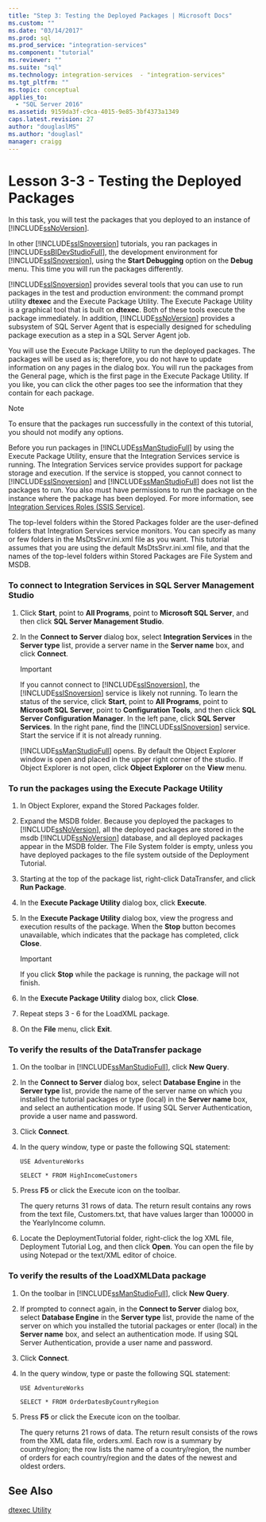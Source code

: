 ```yaml
---
title: "Step 3: Testing the Deployed Packages | Microsoft Docs"
ms.custom: ""
ms.date: "03/14/2017"
ms.prod: sql
ms.prod_service: "integration-services"
ms.component: "tutorial"
ms.reviewer: ""
ms.suite: "sql"
ms.technology: integration-services  - "integration-services"
ms.tgt_pltfrm: ""
ms.topic: conceptual
applies_to: 
  - "SQL Server 2016"
ms.assetid: 9159da3f-c9ca-4015-9e85-3bf4373a1349
caps.latest.revision: 27
author: "douglaslMS"
ms.author: "douglasl"
manager: craigg
---
```

# Lesson 3-3 - Testing the Deployed Packages
In this task, you will test the packages that you deployed to an instance of [!INCLUDE[ssNoVersion](../includes/ssnoversion-md.md)].  
  
In other [!INCLUDE[ssISnoversion](../includes/ssisnoversion-md.md)] tutorials, you ran packages in [!INCLUDE[ssBIDevStudioFull](../includes/ssbidevstudiofull-md.md)], the development environment for [!INCLUDE[ssISnoversion](../includes/ssisnoversion-md.md)], using the **Start Debugging** option on the **Debug** menu. This time you will run the packages differently.  
  
[!INCLUDE[ssISnoversion](../includes/ssisnoversion-md.md)] provides several tools that you can use to run packages in the test and production environment: the command prompt utility **dtexec** and the Execute Package Utility. The Execute Package Utility is a graphical tool that is built on **dtexec**. Both of these tools execute the package immediately. In addition, [!INCLUDE[ssNoVersion](../includes/ssnoversion-md.md)] provides a subsystem of SQL Server Agent that is especially designed for scheduling package execution as a step in a SQL Server Agent job.  
  
You will use the Execute Package Utility to run the deployed packages. The packages will be used as is; therefore, you do not have to update information on any pages in the dialog box. You will run the packages from the General page, which is the first page in the Execute Package Utility. If you like, you can click the other pages too see the information that they contain for each package.  
  
> [!NOTE]  
> To ensure that the packages run successfully in the context of this tutorial, you should not modify any options.  
  
Before you run packages in [!INCLUDE[ssManStudioFull](../includes/ssmanstudiofull-md.md)] by using the Execute Package Utility, ensure that the Integration Services service is running. The Integration Services service provides support for package storage and execution. If the service is stopped, you cannot connect to [!INCLUDE[ssISnoversion](../includes/ssisnoversion-md.md)] and [!INCLUDE[ssManStudioFull](../includes/ssmanstudiofull-md.md)] does not list the packages to run. You also must have permissions to run the package on the instance where the package has been deployed. For more information, see [Integration Services Roles &#40;SSIS Service&#41;](../integration-services/security/integration-services-roles-ssis-service.md).  
  
The top-level folders within the Stored Packages folder are the user-defined folders that Integration Services service monitors. You can specify as many or few folders in the MsDtsSrvr.ini.xml file as you want. This tutorial assumes that you are using the default MsDtsSrvr.ini.xml file, and that the names of the top-level folders within Stored Packages are File System and MSDB.  
  
### To connect to Integration Services in SQL Server Management Studio  
  
1.  Click **Start**, point to **All Programs**, point to **Microsoft SQL Server**, and then click **SQL Server Management Studio**.  
  
2.  In the **Connect to Server** dialog box, select **Integration Services** in the **Server type** list, provide a server name in the **Server name** box, and click **Connect**.  
  
    > [!IMPORTANT]  
    > If you cannot connect to [!INCLUDE[ssISnoversion](../includes/ssisnoversion-md.md)], the [!INCLUDE[ssISnoversion](../includes/ssisnoversion-md.md)] service is likely not running. To learn the status of the service, click **Start**, point to **All Programs**, point to **Microsoft SQL Server**, point to **Configuration Tools**, and then click **SQL Server Configuration Manager**. In the left pane, click **SQL Server Services**. In the right pane, find the [!INCLUDE[ssISnoversion](../includes/ssisnoversion-md.md)] service. Start the service if it is not already running.  
  
    [!INCLUDE[ssManStudioFull](../includes/ssmanstudiofull-md.md)] opens. By default the Object Explorer window is open and placed in the upper right corner of the studio. If Object Explorer is not open, click **Object Explorer** on the **View** menu.  
  
### To run the packages using the Execute Package Utility  
  
1.  In Object Explorer, expand the Stored Packages folder.  
  
2.  Expand the MSDB folder. Because you deployed the packages to [!INCLUDE[ssNoVersion](../includes/ssnoversion-md.md)], all the deployed packages are stored in the msdb [!INCLUDE[ssNoVersion](../includes/ssnoversion-md.md)] database, and all deployed packages appear in the MSDB folder. The File System folder is empty, unless you have deployed packages to the file system outside of the Deployment Tutorial.  
  
3.  Starting at the top of the package list, right-click DataTransfer, and click **Run Package**.  
  
4.  In the **Execute Package Utility** dialog box, click **Execute**.  
  
5.  In the **Execute Package Utility** dialog box, view the progress and execution results of the package. When the **Stop** button becomes unavailable, which indicates that the package has completed, click **Close**.  
  
    > [!IMPORTANT]  
    > If you click **Stop** while the package is running, the package will not finish.  
  
6.  In the **Execute Package Utility** dialog box, click **Close**.  
  
7.  Repeat steps 3 - 6 for the LoadXML package.  
  
8.  On the **File** menu, click **Exit**.  
  
### To verify the results of the DataTransfer package  
  
1.  On the toolbar in [!INCLUDE[ssManStudioFull](../includes/ssmanstudiofull-md.md)], click **New Query**.  
  
2.  In the **Connect to Server** dialog box, select **Database Engine** in the **Server type** list, provide the name of the server name on which you installed the tutorial packages or type (local) in the **Server name** box, and select an authentication mode. If using SQL Server Authentication, provide a user name and password.  
  
3.  Click **Connect**.  
  
4.  In the query window, type or paste the following SQL statement:  
  
    `USE AdventureWorks`  
  
    `SELECT * FROM HighIncomeCustomers`  
  
5.  Press **F5** or click the Execute icon on the toolbar.  
  
    The query returns 31 rows of data. The return result contains any rows from the text file, Customers.txt, that have values larger than 100000 in the YearlyIncome column.  
  
6.  Locate the DeploymentTutorial folder, right-click the log XML file, Deployment Tutorial Log, and then click **Open**. You can open the file by using Notepad or the text/XML editor of choice.  
  
### To verify the results of the LoadXMLData package  
  
1.  On the toolbar in [!INCLUDE[ssManStudioFull](../includes/ssmanstudiofull-md.md)], click **New Query**.  
  
2.  If prompted to connect again, in the **Connect to Server** dialog box, select **Database Engine** in the **Server type** list, provide the name of the server on which you installed the tutorial packages or enter (local) in the **Server name** box, and select an authentication mode. If using SQL Server Authentication, provide a user name and password.  
  
3.  Click **Connect**.  
  
4.  In the query window, type or paste the following SQL statement:  
  
    `USE AdventureWorks`  
  
    `SELECT * FROM OrderDatesByCountryRegion`  
  
5.  Press **F5** or click the Execute icon on the toolbar.  
  
    The query returns 21 rows of data. The return result consists of the rows from the XML data file, orders.xml. Each row is a summary by country/region; the row lists the name of a country/region, the number of orders for each country/region and the dates of the newest and oldest orders.  
  
## See Also  
[dtexec Utility](../integration-services/packages/dtexec-utility.md)  
  
  
  
